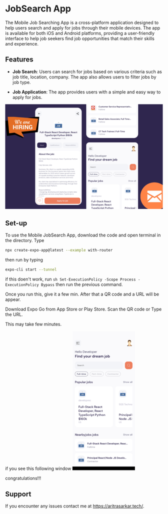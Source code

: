 # JobSearch App

The Mobile Job Searching App is a cross-platform application designed to help users search and apply for jobs through their mobile devices. The app is available for both iOS and Android platforms, providing a user-friendly interface to help job seekers find job opportunities that match their skills and experience.

## Features

* **Job Search**: Users can search for jobs based on various criteria such as job title, location, company. The app also allows users to filter jobs by job type.

* **Job Application**: The app provides users with a simple and easy way to apply for jobs.
<img src="JobSearch.png" alt="Logo" width="800"/>

## Set-up

To use the Mobile JobSearch App, download the code and open terminal in the directory. 
Type 
```sh
npx create-expo-app@latest --example with-router
```
then run by typing 
```sh
expo-cli start --tunnel
```
if this doen't work, run ```sh Set-ExecutionPolicy -Scope Process -ExecutionPolicy Bypass``` then run the previous command.

Once you run this, give it a few min. After that a QR code and a URL will be appear.

Download Expo Go from App Store or Play Store. Scan the QR code or Type the URL.

This may take few minutes.

if you see this following window
<img src="homepage.png" alt="Logo" width="200"/>


congratulations!!!


## Support

If you encounter any issues contact me at https://aritrasarkar.tech/.
